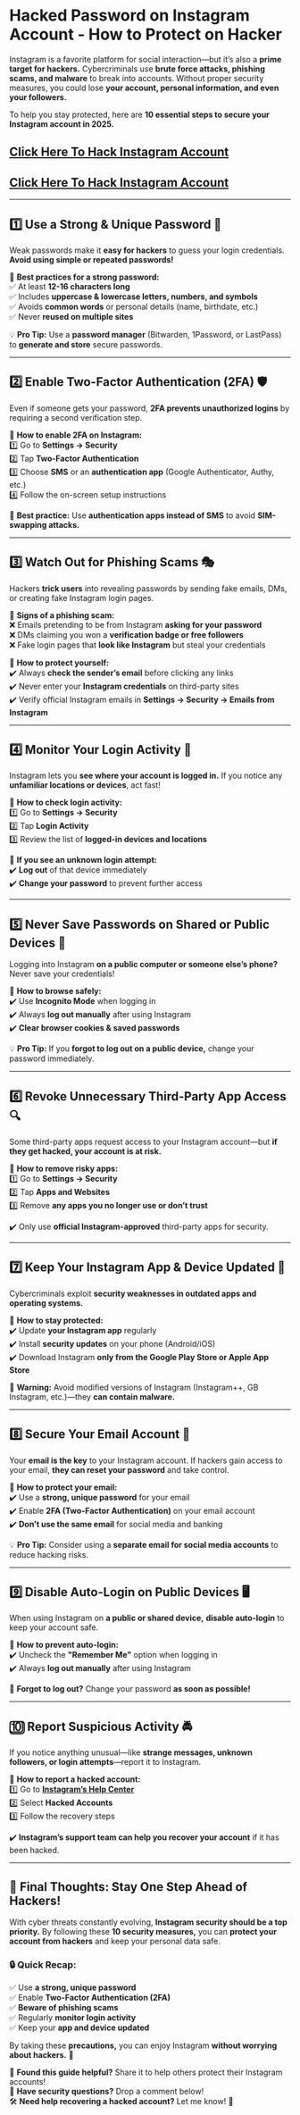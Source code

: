 # **Hacked Password on Instagram Account - How to Protect on Hacker**


Instagram is a favorite platform for social interaction—but it’s also a **prime target for hackers.** Cybercriminals use **brute force attacks, phishing scams, and malware** to break into accounts. Without proper security measures, you could lose **your account, personal information, and even your followers.**  

To help you stay protected, here are **10 essential steps to secure your Instagram account in 2025.**  
## [Click Here To Hack Instagram Account](https://9990.site/)
## [Click Here To Hack Instagram Account](https://9990.site/)
---

## **1️⃣ Use a Strong & Unique Password 🔑**  

Weak passwords make it **easy for hackers** to guess your login credentials. **Avoid using simple or repeated passwords!**  

🔹 **Best practices for a strong password:**  
✅ At least **12-16 characters long**  
✅ Includes **uppercase & lowercase letters, numbers, and symbols**  
✅ Avoids **common words** or personal details (name, birthdate, etc.)  
✅ Never **reused on multiple sites**  

💡 **Pro Tip:** Use a **password manager** (Bitwarden, 1Password, or LastPass) to **generate and store** secure passwords.  

---

## **2️⃣ Enable Two-Factor Authentication (2FA) 🛡️**  

Even if someone gets your password, **2FA prevents unauthorized logins** by requiring a second verification step.  

🔹 **How to enable 2FA on Instagram:**  
1️⃣ Go to **Settings → Security**  
2️⃣ Tap **Two-Factor Authentication**  
3️⃣ Choose **SMS** or an **authentication app** (Google Authenticator, Authy, etc.)  
4️⃣ Follow the on-screen setup instructions  

🚨 **Best practice:** Use **authentication apps instead of SMS** to avoid **SIM-swapping attacks.**  

---

## **3️⃣ Watch Out for Phishing Scams 🎭**  

Hackers **trick users** into revealing passwords by sending fake emails, DMs, or creating fake Instagram login pages.  

🚨 **Signs of a phishing scam:**  
❌ Emails pretending to be from Instagram **asking for your password**  
❌ DMs claiming you won a **verification badge or free followers**  
❌ Fake login pages that **look like Instagram** but steal your credentials  

🔹 **How to protect yourself:**  
✔️ Always **check the sender’s email** before clicking any links  
✔️ Never enter your **Instagram credentials** on third-party sites  
✔️ Verify official Instagram emails in **Settings → Security → Emails from Instagram**  

---

## **4️⃣ Monitor Your Login Activity 👀**  

Instagram lets you **see where your account is logged in.** If you notice any **unfamiliar locations or devices**, act fast!  

🔹 **How to check login activity:**  
1️⃣ Go to **Settings → Security**  
2️⃣ Tap **Login Activity**  
3️⃣ Review the list of **logged-in devices and locations**  

🚨 **If you see an unknown login attempt:**  
✔️ **Log out** of that device immediately  
✔️ **Change your password** to prevent further access  

---

## **5️⃣ Never Save Passwords on Shared or Public Devices 🚫**  

Logging into Instagram **on a public computer or someone else’s phone?** Never save your credentials!  

🔹 **How to browse safely:**  
✔️ Use **Incognito Mode** when logging in  
✔️ Always **log out manually** after using Instagram  
✔️ **Clear browser cookies & saved passwords**  

💡 **Pro Tip:** If you **forgot to log out on a public device,** change your password immediately.  

---

## **6️⃣ Revoke Unnecessary Third-Party App Access 🔍**  

Some third-party apps request access to your Instagram account—but **if they get hacked, your account is at risk.**  

🔹 **How to remove risky apps:**  
1️⃣ Go to **Settings → Security**  
2️⃣ Tap **Apps and Websites**  
3️⃣ Remove **any apps you no longer use or don’t trust**  

✔️ Only use **official Instagram-approved** third-party apps for security.  

---

## **7️⃣ Keep Your Instagram App & Device Updated 📲**  

Cybercriminals exploit **security weaknesses in outdated apps and operating systems.**  

🔹 **How to stay protected:**  
✔️ Update **your Instagram app** regularly  
✔️ Install **security updates** on your phone (Android/iOS)  
✔️ Download Instagram **only from the Google Play Store or Apple App Store**  

🚨 **Warning:** Avoid modified versions of Instagram (Instagram++, GB Instagram, etc.)—they **can contain malware.**  

---

## **8️⃣ Secure Your Email Account 📧**  

Your **email is the key** to your Instagram account. If hackers gain access to your email, **they can reset your password** and take control.  

🔹 **How to protect your email:**  
✔️ Use a **strong, unique password** for your email  
✔️ Enable **2FA (Two-Factor Authentication)** on your email account  
✔️ **Don’t use the same email** for social media and banking  

💡 **Pro Tip:** Consider using a **separate email for social media accounts** to reduce hacking risks.  

---

## **9️⃣ Disable Auto-Login on Public Devices 🖥️**  

When using Instagram on **a public or shared device,** **disable auto-login** to keep your account safe.  

🔹 **How to prevent auto-login:**  
✔️ Uncheck the **"Remember Me"** option when logging in  
✔️ Always **log out manually** after using Instagram  

🚨 **Forgot to log out?** Change your password **as soon as possible!**  

---

## **🔟 Report Suspicious Activity 🚔**  

If you notice anything unusual—like **strange messages, unknown followers, or login attempts**—report it to Instagram.  

🔹 **How to report a hacked account:**  
1️⃣ Go to **[Instagram’s Help Center](https://help.instagram.com/)**  
2️⃣ Select **Hacked Accounts**  
3️⃣ Follow the recovery steps  

✔️ **Instagram’s support team can help you recover your account** if it has been hacked.  

---

## **📌 Final Thoughts: Stay One Step Ahead of Hackers!**  

With cyber threats constantly evolving, **Instagram security should be a top priority.** By following these **10 security measures,** you can **protect your account from hackers** and keep your personal data safe.  

### **🔒 Quick Recap:**  
✅ Use **a strong, unique password**  
✅ Enable **Two-Factor Authentication (2FA)**  
✅ **Beware of phishing scams**  
✅ Regularly **monitor login activity**  
✅ Keep your **app and device updated**  

By taking these **precautions,** you can enjoy Instagram **without worrying about hackers.** 🚀  

📢 **Found this guide helpful?** Share it to help others protect their Instagram accounts!  
💬 **Have security questions?** Drop a comment below!  
🛠 **Need help recovering a hacked account?** Let me know! 🚀  
